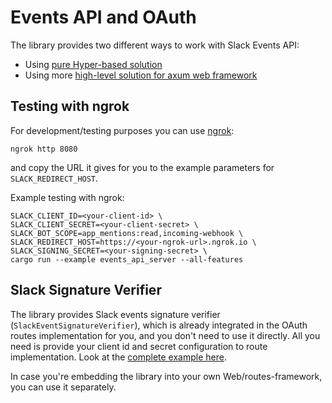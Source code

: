  # Events API and OAuth

 The library provides two different ways to work with Slack Events API:
 - Using [pure Hyper-based solution](./events-api-hyper.md)
 - Using more [high-level solution for axum web framework](./events-api-axum.md)

## Testing with ngrok
For development/testing purposes you can use [ngrok](https://ngrok.com/):
```
ngrok http 8080
```
and copy the URL it gives for you to the example parameters for `SLACK_REDIRECT_HOST`.

Example testing with ngrok:
```
SLACK_CLIENT_ID=<your-client-id> \
SLACK_CLIENT_SECRET=<your-client-secret> \
SLACK_BOT_SCOPE=app_mentions:read,incoming-webhook \
SLACK_REDIRECT_HOST=https://<your-ngrok-url>.ngrok.io \
SLACK_SIGNING_SECRET=<your-signing-secret> \
cargo run --example events_api_server --all-features
```

## Slack Signature Verifier
 The library provides Slack events signature verifier (`SlackEventSignatureVerifier`),
 which is already integrated in the OAuth routes implementation for you, and you don't need to use it directly.
 All you need is provide your client id and secret configuration to route implementation.
 Look at the [complete example here](https://github.com/abdolence/slack-morphism-rust/tree/master/src/hyper/examples/events_api_server.rs).

 In case you're embedding the library into your own Web/routes-framework, you can use it separately.
